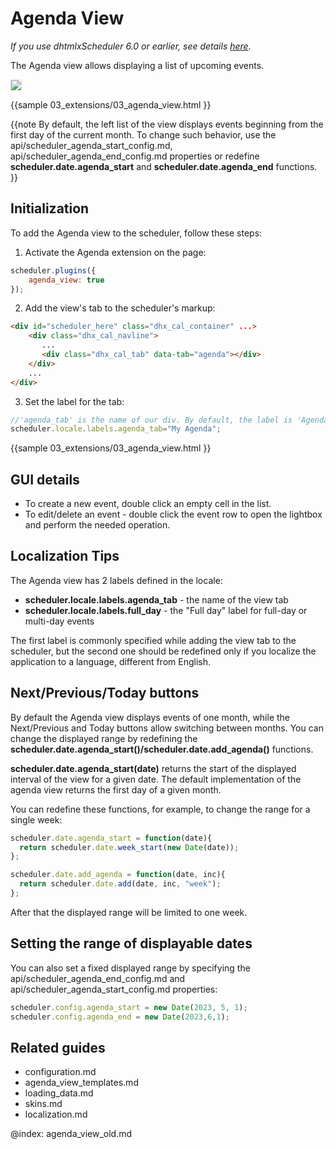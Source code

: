 Agenda View 
=======
*If you use dhtmlxScheduler 6.0 or earlier, see details [here](agenda_view_old.md).*

The Agenda view allows displaying a list of upcoming events.

<img src="agenda_view.png"  style="border: 1px solid #E4E4E4"/>

{{sample
	03_extensions/03_agenda_view.html
}}

{{note
By default, the left list of the view displays events beginning from the first day of the current month. To change such behavior, use the api/scheduler_agenda_start_config.md, api/scheduler_agenda_end_config.md properties or redefine **scheduler.date.agenda_start** and **scheduler.date.agenda_end** functions.
}}

Initialization
-------------------------------

To add the Agenda view  to the scheduler, follow these steps:

1) Activate the Agenda extension on the page:

~~~js
scheduler.plugins({
    agenda_view: true
});
~~~
    
2) Add the view's tab to the scheduler's markup:

~~~html
<div id="scheduler_here" class="dhx_cal_container" ...>
	<div class="dhx_cal_navline">
	   ...
	   <div class="dhx_cal_tab" data-tab="agenda"></div>
    </div>
	...	
</div>
~~~
	
3) Set the label for the tab:

~~~js
//'agenda_tab' is the name of our div. By default, the label is 'Agenda' 
scheduler.locale.labels.agenda_tab="My Agenda"; 
~~~

{{sample
	03_extensions/03_agenda_view.html
}}

GUI details 
-------------------------------------------

- To create a new event, double click an empty cell in the list.
- To edit/delete an event - double click the event row to open the lightbox and perform the needed operation.

Localization Tips
----------------------------------------------

The Agenda view has 2 labels defined in the locale:

- **scheduler.locale.labels.agenda_tab** - the name of the view tab
- **scheduler.locale.labels.full_day** - the "Full day" label for full-day or multi-day events

The first label is commonly specified while adding the view tab to the scheduler, but the second one should be redefined only if you localize the application to a language, different from English.

Next/Previous/Today buttons 
-------------------

By default the Agenda view displays events of one month, while the Next/Previous and Today buttons allow switching between months. You can change the displayed range by redefining the **scheduler.date.agenda_start()/scheduler.date.add_agenda()** functions.

**scheduler.date.agenda_start(date)** returns the start of the displayed interval of the view for a given date. 
The default implementation of the agenda view returns the first day of a given month.

You can redefine these functions, for example, to change the range for a single week:

~~~js
scheduler.date.agenda_start = function(date){
  return scheduler.date.week_start(new Date(date)); 
};

scheduler.date.add_agenda = function(date, inc){
  return scheduler.date.add(date, inc, "week"); 
}; 
~~~

After that the displayed range will be limited to one week.


Setting the range of displayable dates
---------------------------------------

You can also set a fixed displayed range by specifying the api/scheduler_agenda_end_config.md and api/scheduler_agenda_start_config.md properties:

~~~js
scheduler.config.agenda_start = new Date(2023, 5, 1); 
scheduler.config.agenda_end = new Date(2023,6,1);   
~~~

Related guides
---------------------

- configuration.md
- agenda_view_templates.md
- loading_data.md
- skins.md
- localization.md

@index:
agenda_view_old.md